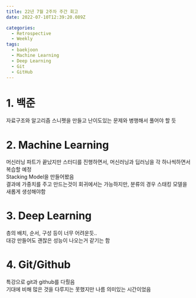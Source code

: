 ```yaml
---
title: 22년 7월 2주차 주간 회고
date: 2022-07-10T12:39:20.089Z

categories:
  - Retrospective
  - Weekly
tags:
  - baekjoon
  - Machine Learning
  - Deep Learning
  - Git
  - GitHub
---
```


# 1. 백준
자료구조와 알고리즘 스니펫을 만들고 난이도있는 문제와 병행해서 풀어야 할 듯

# 2. Machine Learning
머신러닝 파트가 끝났지만 스터디를 진행하면서, 머신러닝과 딥러닝을 각 하나씩하면서 복습할 예정  
Stacking Model을 만들어봤음  
결과에 가중치를 주고 만드는것이 회귀에서는 가능하지만, 분류의 경우 스태킹 모델을 새롭게 생성해야함

# 3. Deep Learning
층의 배치, 순서, 구성 등이 너무 어려운듯..  
대강 만들어도 괜찮은 성능이 나오는거 같기는 함

# 4. Git/Github
특강으로 git과 github를 다뤘음  
기대에 비해 많은 것을 다루지는 못했지만 나름 의미있는 시간이었음